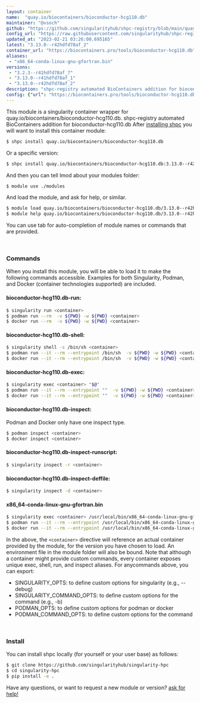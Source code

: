 ```yaml
---
layout: container
name:  "quay.io/biocontainers/bioconductor-hcg110.db"
maintainer: "@vsoch"
github: "https://github.com/singularityhub/shpc-registry/blob/main/quay.io/biocontainers/bioconductor-hcg110.db/container.yaml"
config_url: "https://raw.githubusercontent.com/singularityhub/shpc-registry/main/quay.io/biocontainers/bioconductor-hcg110.db/container.yaml"
updated_at: "2023-02-21 03:26:00.695165"
latest: "3.13.0--r42hdfd78af_2"
container_url: "https://biocontainers.pro/tools/bioconductor-hcg110.db"
aliases:
 - "x86_64-conda-linux-gnu-gfortran.bin"
versions:
 - "3.2.3--r41hdfd78af_7"
 - "3.13.0--r41hdfd78af_1"
 - "3.13.0--r42hdfd78af_2"
description: "shpc-registry automated BioContainers addition for bioconductor-hcg110.db"
config: {"url": "https://biocontainers.pro/tools/bioconductor-hcg110.db", "maintainer": "@vsoch", "description": "shpc-registry automated BioContainers addition for bioconductor-hcg110.db", "latest": {"3.13.0--r42hdfd78af_2": "sha256:0b0d9ed8dcca4f61470d8e78d662bbb0fbc4122c3102c47776ebe56a0992491f"}, "tags": {"3.2.3--r41hdfd78af_7": "sha256:99a7ad6c360717e0451761c71279e8b328b479aa997e42bfa2cd443b3817a122", "3.13.0--r41hdfd78af_1": "sha256:9d7427f6eeada617779cd8a1584f2c33b8f3903315bad1949dcecd255c02e53e", "3.13.0--r42hdfd78af_2": "sha256:0b0d9ed8dcca4f61470d8e78d662bbb0fbc4122c3102c47776ebe56a0992491f"}, "docker": "quay.io/biocontainers/bioconductor-hcg110.db", "aliases": {"x86_64-conda-linux-gnu-gfortran.bin": "/usr/local/bin/x86_64-conda-linux-gnu-gfortran.bin"}}
---
```


This module is a singularity container wrapper for quay.io/biocontainers/bioconductor-hcg110.db.
shpc-registry automated BioContainers addition for bioconductor-hcg110.db
After [installing shpc](#install) you will want to install this container module:


```bash
$ shpc install quay.io/biocontainers/bioconductor-hcg110.db
```

Or a specific version:

```bash
$ shpc install quay.io/biocontainers/bioconductor-hcg110.db:3.13.0--r42hdfd78af_2
```

And then you can tell lmod about your modules folder:

```bash
$ module use ./modules
```

And load the module, and ask for help, or similar.

```bash
$ module load quay.io/biocontainers/bioconductor-hcg110.db/3.13.0--r42hdfd78af_2
$ module help quay.io/biocontainers/bioconductor-hcg110.db/3.13.0--r42hdfd78af_2
```

You can use tab for auto-completion of module names or commands that are provided.

<br>

### Commands

When you install this module, you will be able to load it to make the following commands accessible.
Examples for both Singularity, Podman, and Docker (container technologies supported) are included.

#### bioconductor-hcg110.db-run:

```bash
$ singularity run <container>
$ podman run --rm  -v ${PWD} -w ${PWD} <container>
$ docker run --rm  -v ${PWD} -w ${PWD} <container>
```

#### bioconductor-hcg110.db-shell:

```bash
$ singularity shell -s /bin/sh <container>
$ podman run --it --rm --entrypoint /bin/sh  -v ${PWD} -w ${PWD} <container>
$ docker run --it --rm --entrypoint /bin/sh  -v ${PWD} -w ${PWD} <container>
```

#### bioconductor-hcg110.db-exec:

```bash
$ singularity exec <container> "$@"
$ podman run --it --rm --entrypoint ""  -v ${PWD} -w ${PWD} <container> "$@"
$ docker run --it --rm --entrypoint ""  -v ${PWD} -w ${PWD} <container> "$@"
```

#### bioconductor-hcg110.db-inspect:

Podman and Docker only have one inspect type.

```bash
$ podman inspect <container>
$ docker inspect <container>
```

#### bioconductor-hcg110.db-inspect-runscript:

```bash
$ singularity inspect -r <container>
```

#### bioconductor-hcg110.db-inspect-deffile:

```bash
$ singularity inspect -d <container>
```


#### x86_64-conda-linux-gnu-gfortran.bin

```bash
$ singularity exec <container> /usr/local/bin/x86_64-conda-linux-gnu-gfortran.bin
$ podman run --it --rm --entrypoint /usr/local/bin/x86_64-conda-linux-gnu-gfortran.bin   -v ${PWD} -w ${PWD} <container> -c " $@"
$ docker run --it --rm --entrypoint /usr/local/bin/x86_64-conda-linux-gnu-gfortran.bin   -v ${PWD} -w ${PWD} <container> -c " $@"
```



In the above, the `<container>` directive will reference an actual container provided
by the module, for the version you have chosen to load. An environment file in the
module folder will also be bound. Note that although a container
might provide custom commands, every container exposes unique exec, shell, run, and
inspect aliases. For anycommands above, you can export:

 - SINGULARITY_OPTS: to define custom options for singularity (e.g., --debug)
 - SINGULARITY_COMMAND_OPTS: to define custom options for the command (e.g., -b)
 - PODMAN_OPTS: to define custom options for podman or docker
 - PODMAN_COMMAND_OPTS: to define custom options for the command

<br>

### Install

You can install shpc locally (for yourself or your user base) as follows:

```bash
$ git clone https://github.com/singularityhub/singularity-hpc
$ cd singularity-hpc
$ pip install -e .
```

Have any questions, or want to request a new module or version? [ask for help!](https://github.com/singularityhub/singularity-hpc/issues)